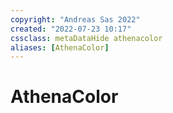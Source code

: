 ```yaml
---
copyright: "Andreas Sas 2022"
created: "2022-07-23 10:17"
cssclass: metaDataHide athenacolor
aliases: [AthenaColor]
---
```

# AthenaColor